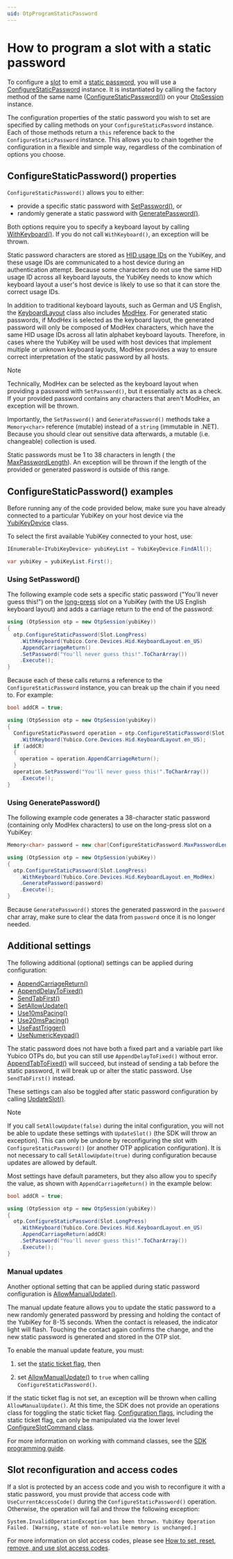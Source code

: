 ```yaml
---
uid: OtpProgramStaticPassword
---
```


<!-- Copyright 2021 Yubico AB

Licensed under the Apache License, Version 2.0 (the "License");
you may not use this file except in compliance with the License.
You may obtain a copy of the License at

    http://www.apache.org/licenses/LICENSE-2.0

Unless required by applicable law or agreed to in writing, software
distributed under the License is distributed on an "AS IS" BASIS,
WITHOUT WARRANTIES OR CONDITIONS OF ANY KIND, either express or implied.
See the License for the specific language governing permissions and
limitations under the License. -->

# How to program a slot with a static password

To configure a [slot](xref:OtpSlots) to emit a [static password](xref:OtpStaticPassword), you will use
a [ConfigureStaticPassword](xref:Yubico.YubiKey.Otp.Operations.ConfigureStaticPassword) instance. It is instantiated by
calling the factory method of the same
name ([ConfigureStaticPassword()](xref:Yubico.YubiKey.Otp.OtpSession.ConfigureStaticPassword(Yubico.YubiKey.Otp.Slot)))
on your [OtpSession](xref:Yubico.YubiKey.Otp.OtpSession) instance.

The configuration properties of the static password you wish to set are specified by calling methods on
your ```ConfigureStaticPassword``` instance. Each of those methods return a ```this``` reference back to
the ```ConfigureStaticPassword``` instance. This allows you to chain together the configuration in a flexible and simple
way, regardless of the combination of options you choose.

## ConfigureStaticPassword() properties

``ConfigureStaticPassword()`` allows you to either:

- provide a specific static password
  with [SetPassword()](xref:Yubico.YubiKey.Otp.Operations.ConfigureStaticPassword.SetPassword%28System.ReadOnlyMemory%7BSystem.Char%7D%29),
  or
- randomly generate a static password
  with [GeneratePassword()](xref:Yubico.YubiKey.Otp.Operations.ConfigureStaticPassword.GeneratePassword%28System.Memory%7BSystem.Char%7D%29).

Both options require you to specify a keyboard layout by
calling [WithKeyboard()](xref:Yubico.YubiKey.Otp.Operations.ConfigureStaticPassword.WithKeyboard%28Yubico.Core.Devices.Hid.KeyboardLayout%29).
If you do not call ``WithKeyboard()``, an exception will be thrown.

Static password characters are stored as [HID usage IDs](xref:OtpHID) on the YubiKey, and these usage IDs are
communicated to a host device during an authentication attempt. Because some characters do not use the same HID usage ID
across all keyboard layouts, the YubiKey needs to know which keyboard layout a user's host device is likely to use so
that it can store the correct usage IDs.

In addition to traditional keyboard layouts, such as German and US English,
the [KeyboardLayout](xref:Yubico.Core.Devices.Hid.KeyboardLayout) class also includes [ModHex](xref:OtpModhex). For
generated static passwords, if ModHex is selected as the keyboard layout, the generated password will only be composed
of ModHex characters, which have the same HID usage IDs across all latin alphabet keyboard layouts. Therefore, in cases
where the YubiKey will be used with host devices that implement multiple or unknown keyboard layouts, ModHex provides a
way to ensure correct interpretation of the static password by all hosts.

> [!NOTE]
> Technically, ModHex can be selected as the keyboard layout when providing a password with ``SetPassword()``, but it
> essentially acts as a check. If your provided password contains any characters that aren't ModHex, an exception will
> be
> thrown.

Importantly, the ``SetPassword()`` and ``GeneratePassword()`` methods take a ```Memory<char>``` reference (mutable)
instead of a ```string``` (immutable in .NET). Because you should clear out sensitive data afterwards, a mutable (i.e.
changeable) collection is used.

Static passwords must be 1 to 38 characters in length (
the [MaxPasswordLength](xref:Yubico.YubiKey.Otp.Operations.ConfigureStaticPassword.MaxPasswordLength)). An exception
will be thrown if the length of the provided or generated password is outside of this range.

## ConfigureStaticPassword() examples

Before running any of the code provided below, make sure you have already connected to a particular YubiKey on your host
device via the [YubiKeyDevice](xref:Yubico.YubiKey.YubiKeyDevice) class.

To select the first available YubiKey connected to your host, use:

```C#
IEnumerable<IYubiKeyDevice> yubiKeyList = YubiKeyDevice.FindAll();

var yubiKey = yubiKeyList.First();
```

### Using SetPassword()

The following example code sets a specific static password ("You'll never guess this!") on
the [long-press](xref:Yubico.YubiKey.Otp.Slot.LongPress) slot on a YubiKey (with the US English keyboard layout) and
adds a carriage return to the end of the password:

```C#
using (OtpSession otp = new OtpSession(yubiKey))
{
  otp.ConfigureStaticPassword(Slot.LongPress)
    .WithKeyboard(Yubico.Core.Devices.Hid.KeyboardLayout.en_US)
    .AppendCarriageReturn()
    .SetPassword("You'll never guess this!".ToCharArray())
    .Execute();
}
```

Because each of these calls returns a reference to the ```ConfigureStaticPassword``` instance, you can break up the
chain if you need to. For example:

```C#
bool addCR = true;

using (OtpSession otp = new OtpSession(yubiKey))
{
  ConfigureStaticPassword operation = otp.ConfigureStaticPassword(Slot.LongPress)
    .WithKeyboard(Yubico.Core.Devices.Hid.KeyboardLayout.en_US);
  if (addCR)
  {
    operation = operation.AppendCarriageReturn();
  }
  operation.SetPassword("You'll never guess this!".ToCharArray())
    .Execute();
}
```

### Using GeneratePassword()

The following example code generates a 38-character static password (containing only ModHex characters) to use on the
long-press slot on a YubiKey:

```C#
Memory<char> password = new char[ConfigureStaticPassword.MaxPasswordLength];

using (OtpSession otp = new OtpSession(yubiKey))
{
  otp.ConfigureStaticPassword(Slot.LongPress)
    .WithKeyboard(Yubico.Core.Devices.Hid.KeyboardLayout.en_ModHex)
    .GeneratePassword(password)
    .Execute();
}
```

Because ``GeneratePassword()`` stores the generated password in the ``password`` char array, make sure to clear the data
from ``password`` once it is no longer needed.

## Additional settings

The following additional (optional) settings can be applied during configuration:

- [AppendCarriageReturn()](xref:Yubico.YubiKey.Otp.Operations.ConfigureStaticPassword.AppendCarriageReturn%28System.Boolean%29)
- [AppendDelayToFixed()](xref:Yubico.YubiKey.Otp.Operations.ConfigureStaticPassword.AppendDelayToFixed%28System.Boolean%29)
- [SendTabFirst()](xref:Yubico.YubiKey.Otp.Operations.ConfigureStaticPassword.SendTabFirst%28System.Boolean%29)
- [SetAllowUpdate()](xref:Yubico.YubiKey.Otp.Operations.ConfigureStaticPassword.SetAllowUpdate%28System.Boolean%29)
- [Use10msPacing()](xref:Yubico.YubiKey.Otp.Operations.ConfigureStaticPassword.Use10msPacing%28System.Boolean%29)
- [Use20msPacing()](xref:Yubico.YubiKey.Otp.Operations.ConfigureStaticPassword.Use20msPacing%28System.Boolean%29)
- [UseFastTrigger()](xref:Yubico.YubiKey.Otp.Operations.ConfigureStaticPassword.UseFastTrigger%28System.Boolean%29)
- [UseNumericKeypad()](xref:Yubico.YubiKey.Otp.Operations.ConfigureStaticPassword.UseNumericKeypad%28System.Boolean%29)

The static password does not have both a fixed part and a variable part like Yubico OTPs do, but you can still
use ``AppendDelayToFixed()`` without
error. [AppendTabToFixed()](xref:Yubico.YubiKey.Otp.Operations.ConfigureStaticPassword.AppendTabToFixed%28System.Boolean%29)
will succeed, but instead of sending a tab before the static password, it will break up or alter the static password.
Use ``SendTabFirst()`` instead.

These settings can also be toggled after static password configuration by calling [UpdateSlot()](xref:OtpUpdateSlot).

> [!NOTE]
> If you call ``SetAllowUpdate(false)`` during the inital configuration, you will not be able to update these settings
> with ``UpdateSlot()`` (the SDK will throw an exception). This can only be undone by reconfiguring the slot
> with ``ConfigureStaticPassword()`` (or another OTP application configuration). It is not necessary to
> call ``SetAllowUpdate(true)`` during configuration because updates are allowed by default.

Most settings have default parameters, but they also allow you to specify the value, as shown
with ``AppendCarriageReturn()`` in the example below:

```C#
bool addCR = true;

using (OtpSession otp = new OtpSession(yubiKey))
{
  otp.ConfigureStaticPassword(Slot.LongPress)
    .WithKeyboard(Yubico.Core.Devices.Hid.KeyboardLayout.en_US)
    .AppendCarriageReturn(addCR)
    .SetPassword("You'll never guess this!".ToCharArray())
    .Execute();
}
```

### Manual updates

Another optional setting that can be applied during static password configuration
is [AllowManualUpdate()](xref:Yubico.YubiKey.Otp.Operations.ConfigureStaticPassword.AllowManualUpdate%28System.Boolean%29).

The manual update feature allows you to update the static password to a new randomly generated password by pressing and
holding the contact of the YubiKey for 8-15 seconds. When the contact is released, the indicator light will flash.
Touching the contact again confirms the change, and the new static password is generated and stored in the OTP slot.

To enable the manual update feature, you must:

1. set the [static ticket flag](xref:Yubico.YubiKey.Otp.ConfigurationFlags.StaticTicket), then

1. set [AllowManualUpdate()](xref:Yubico.YubiKey.Otp.Operations.ConfigureStaticPassword.AllowManualUpdate%28System.Boolean%29)
to ``true`` when calling ``ConfigureStaticPassword()``.

If the static ticket flag is not set, an exception will be thrown when calling ``AllowManualUpdate()``. At this time,
the SDK does not provide an operations class for toggling the static ticket
flag. [Configuration flags](xref:Yubico.YubiKey.Otp.ConfigurationFlags), including the static ticket flag, can only be
manipulated via the lower level [ConfigureSlotCommand class](xref:Yubico.YubiKey.Otp.Commands.ConfigureSlotCommand).

For more information on working with command classes, see the [SDK programming guide](xref:UsersManualCommands).

## Slot reconfiguration and access codes

If a slot is protected by an access code and you wish to reconfigure it with a static password, you must provide that
access code with ``UseCurrentAccessCode()`` during the ``ConfigureStaticPassword()`` operation. Otherwise, the operation
will fail and throw the following exception:

```System.InvalidOperationException has been thrown. YubiKey Operation Failed. [Warning, state of non-volatile memory is unchanged.]```

For more information on slot access codes, please
see [How to set, reset, remove, and use slot access codes](xref:OtpSlotAccessCodes).